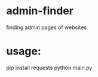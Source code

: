 # admin-finder
finding admin pages of websites
<br>
<h1>usage:</h1>
pip install requests
python main.py
